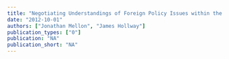 ```yaml
---
title: "Negotiating Understandings of Foreign Policy Issues within the US State Department"
date: "2012-10-01"
authors: ["Jonathan Mellon", "James Hollway"]
publication_types: ["0"]
publication: "NA"
publication_short: "NA"
---
```

